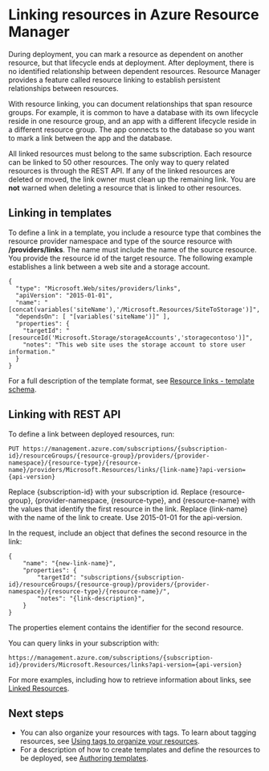 <properties 
	pageTitle="Linking resources in Azure Resource Manager | Microsoft Azure" 
	description="Create a link between related resources in different resource groups in Azure Resource Manager." 
	services="azure-resource-manager" 
	documentationCenter="" 
	authors="tfitzmac" 
	manager="timlt" 
	editor="tysonn"/>

<tags 
	ms.service="azure-resource-manager" 
	ms.workload="multiple" 
	ms.tgt_pltfrm="na" 
	ms.devlang="na" 
	ms.topic="article" 
	ms.date="08/01/2016" 
	ms.author="tomfitz"/>

# Linking resources in Azure Resource Manager

During deployment, you can mark a resource as dependent on another resource, but that lifecycle ends at deployment. After deployment, there is no identified relationship between dependent resources. Resource Manager provides a feature called resource linking to establish persistent relationships between resources.

With resource linking, you can document relationships that span resource groups. For example, it is common to have a database with its own lifecycle reside in one resource group, and an app with a different lifecycle reside in a different resource group. The app connects to the database so you want to mark a link between the app and the database. 

All linked resources must belong to the same subscription. Each resource can be linked to 50 other resources. The only way to query related resources is through the REST API. If any of the linked resources are deleted or moved, the link owner must clean up the remaining link. You are **not** warned when deleting a resource that is linked to other resources.

## Linking in templates

To define a link in a template, you include a resource type that combines the resource provider namespace and type of the source resource with **/providers/links**. The name must include the name of the source resource. You provide the resource id of the target resource. The following example establishes a link between a web site and a storage account.

    {
      "type": "Microsoft.Web/sites/providers/links",
      "apiVersion": "2015-01-01",
      "name": "[concat(variables('siteName'),'/Microsoft.Resources/SiteToStorage')]",
      "dependsOn": [ "[variables('siteName')]" ],
      "properties": {
        "targetId": "[resourceId('Microsoft.Storage/storageAccounts','storagecontoso')]",
        "notes": "This web site uses the storage account to store user information."
      }
    }


For a full description of the template format, see [Resource links - template schema](resource-manager-template-links.md).

## Linking with REST API

To define a link between deployed resources, run:

    PUT https://management.azure.com/subscriptions/{subscription-id}/resourceGroups/{resource-group}/providers/{provider-namespace}/{resource-type}/{resource-name}/providers/Microsoft.Resources/links/{link-name}?api-version={api-version}

Replace {subscription-id} with your subscription id. Replace {resource-group}, {provider-namespace, {resource-type}, and {resource-name} with the values that 
identify the first resource in the link. Replace {link-name} with the name of the link to create. Use 2015-01-01 for the api-version.

In the request, include an object that defines the second resource in the link:

    {
        "name": "{new-link-name}",
        "properties": {
            "targetId": "subscriptions/{subscription-id}/resourceGroups/{resource-group}/providers/{provider-namespace}/{resource-type}/{resource-name}/",
            "notes": "{link-description}",
        }
    }

The properties element contains the identifier for the second resource.

You can query links in your subscription with:

    https://management.azure.com/subscriptions/{subscription-id}/providers/Microsoft.Resources/links?api-version={api-version}

For more examples, including how to retrieve information about links, see [Linked Resources](https://msdn.microsoft.com/library/azure/mt238499.aspx).

## Next steps

- You can also organize your resources with tags. To learn about tagging resources, see [Using tags to organize your resources](resource-group-using-tags.md).
- For a description of how to create templates and define the resources to be deployed, see [Authoring templates](resource-group-authoring-templates.md).

